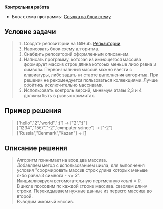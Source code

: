 **Контрольная работа**
- Блок схема программы: [Ссылка на блок схему](https://disk.yandex.ru/i/a2rUYfyljG8Frg)

## Условие задачи
> 1. Создать репозиторий на GitHub. [Репозиторий](https://github.com/Evgenia-zhukova/FinalWork)
> 2. Нарисовать блок-схему алгоритма.
> 3. Снабдить репозиторий оформленным описанием. 
> 4. Написать программу, которая из имеющегося массива формирует массив строк
> длина которых меньше либо равна 3 символа.
> Первоначальный массив можно ввести с клавиатуры, либо задать на старте выполнения алгоритма.
> При решении не рекомендуется пользоваться коллекциями.
> Лучше обойтись исключительно массивами.
> 5. Использовать контроль версий, минимум этапы 2,3 и 4 должны быть в разных коммитах.

## Пример решения

> ["hello","2","world",":)"] -> ["2",":)"]  
> ["1234","1567","-2","computer scince"] -> ["-2"]   
> ["Russia","Denmark","Kazan"] -> []

## Описание решения
> Алгоритм принимает на вход два массива.  
> Добавляем метод с использованием цикла, для 
> выполнения условия "сформировать массив строк
> длина которых меньше либо равна 
> 3 символа - *<= 3*".  
> Инициализируем вспомогательную переменную *count = 0*.  
> В цикле проходим по каждой строке массива, сверяем длину строки.
> Перекидывваем нужные данные из первого массива во
второй.  
> Выводим искомый массив.
